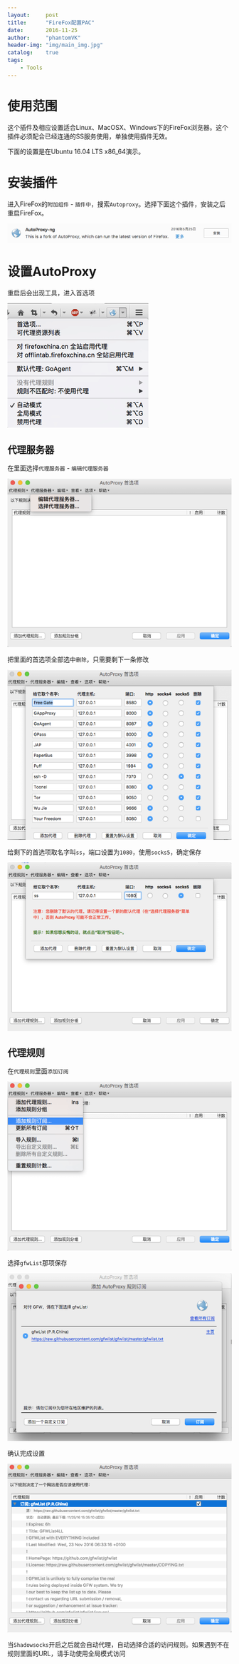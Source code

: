 ```yaml
---
layout:     post
title:      "FireFox配置PAC"
date:       2016-11-25
author:     "phantomVK"
header-img: "img/main_img.jpg"
catalog:    true
tags:
    - Tools
---
```



# 使用范围

这个插件及相应设置适合Linux、MacOSX、Windows下的FireFox浏览器。这个插件必须配合已经连通的SS服务使用，单独使用插件无效。

下面的设置是在Ubuntu 16.04 LTS x86_64演示。


# 安装插件

进入FireFox的`附加组件` - `插件中`，搜索`Autoproxy`。选择下面这个插件，安装之后重启FireFox。

![img](/img/firefox_pac/autoproxy.png)

# 设置AutoProxy

重启后会出现工具，进入首选项

![img](/img/firefox_pac/setting.png)


## 代理服务器

在里面选择`代理服务器` - `编辑代理服务器`

![img](/img/firefox_pac/edit.png)

把里面的首选项全部选中`删除`，只需要剩下一条修改

![img](/img/firefox_pac/delete.png)

给剩下的首选项取名字叫`ss`，端口设置为`1080`，使用`socks5`，确定保存

![img](/img/firefox_pac/add_ss.png)

## 代理规则

在`代理规则`里面`添加订阅`

![img](/img/firefox_pac/add_rule.png)

选择`gfwList`那项保存

![img](/img/firefox_pac/confirm.png)

确认完成设置

![img](/img/firefox_pac/sub.png)

当`Shadowsocks`开启之后就会自动代理，自动选择合适的访问规则。如果遇到不在规则里面的URL，请手动使用全局模式访问

